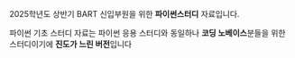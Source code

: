 2025학년도 상반기 BART 신입부원을 위한 **파이썬스터디** 자료입니다.

파이썬 기초 스터디 자료는 파이썬 응용 스터디와 동일하나 **코딩 노베이스**분들을 위한 스터디이기에 **진도가 느린 버전**입니다
